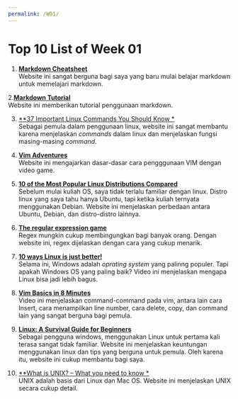 ```yaml
---
permalink: /W01/
---
```

# Top 10 List of Week 01

1. [**Markdown Cheatsheet**](https://www.markdownguide.org/cheat-sheet/)<br>
    Website ini sangat berguna bagi saya yang baru mulai belajar markdown untuk memelajari markdown.
    
2.[**Markdown Tutorial**](https://www.markdowntutorial.com/)<br>
    Website ini memberikan tutorial penggunaan markdown.

3. [**37 Important Linux Commands You Should Know *](https://www.howtogeek.com/412055/37-important-linux-commands-you-should-know/)<br>
    Sebagai pemula dalam penggunaan linux, website ini sangat membantu karena menjelaskan *commands* dalam linux dan menjelaskan fungsi masing-masing *command*.
    
4. [**Vim Adventures**](https://vim-adventures.com/)<br>
    Website ini mengajarkan dasar-dasar cara pengggunaan VIM dengan video game.
    
5. [**10 of the Most Popular Linux Distributions Compared**](https://www.howtogeek.com/191207/10-of-the-most-popular-linux-distributions-compared/)<br>
    Sebelum mulai kuliah OS, saya tidak terlalu familiar dengan linux. Distro linux yang saya tahu hanya Ubuntu, tapi ketika kuliah ternyata menggunakan Debian. Website ini menjelaskan perbedaan antara Ubuntu, Debian, dan distro-distro lainnya.
6. [**The regular expression game**](http://play.inginf.units.it/#/)<br>
    Regex mungkin cukup membingungkan bagi banyak orang. Dengan website ini, regex dijelaskan dengan cara yang cukup menarik.
    
7. [**10 ways Linux is just better!**](https://www.youtube.com/watch?v=mAFMJ1LnQu8)<br>
    Selama ini, Windows adalah *oprating system* yang palinng populer. Tapi apakah Windows OS yang paling baik? Video ini menjelaskan mengapa Linux bisa jadi lebih bagus. 

8. [**Vim Basics in 8 Minutes**](https://www.youtube.com/watch?v=ggSyF1SVFr4)<br>
    Video ini menjelaskan command-command pada vim, antara lain cara Insert, cara menampilkan line number, cara delete, copy, dan command lain yang sangat berguna bagi pemula.

9. [**Linux: A Survival Guide for Beginners**](https://betterprogramming.pub/linux-survival-guide-for-beginners-c18bfd982036)<br>
    Sebagai pengguna windows, menggunakan Linux untuk pertama kali terasa sangat tidak familiar. Website ini menjelaskan keuntungan menggunakan linux dan tips yang berguna untuk pemula. Oleh karena itu, website ini cukup membantu bagi saya.

10. [**What is UNIX? – What you need to know *](https://www.unixmen.com/what-is-unix-what-you-need-to-know/)<br>
    UNIX adalah basis dari Linux dan Mac OS. Website ini menjelaskan UNIX secara cukup detail.



